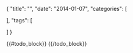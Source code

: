 {
  "title": "",
  "date": "2014-01-07",
  "categories": [
    
  ],
  "tags": [
    
  ]
}

{{#todo_block}}
{{/todo_block}}
